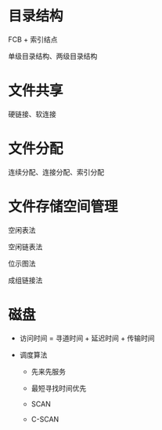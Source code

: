 # 目录结构 

FCB + 索引结点

单级目录结构、两级目录结构

# 文件共享

硬链接、软连接


# 文件分配

连续分配、连接分配、索引分配


# 文件存储空间管理

空闲表法

空闲链表法

位示图法

成组链接法

# 磁盘

* 访问时间 = 寻道时间 + 延迟时间 + 传输时间

* 调度算法

    * 先来先服务

    * 最短寻找时间优先

    * SCAN

    * C-SCAN
